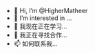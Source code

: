 - 👋 Hi, I’m @HigherMatheer
- 👀 I’m interested in ...
- 🌱 我现在正在学习...
- 💞️ 我正在寻找合作...
- 📫 如何联系我...
<!---
HigherMatheer/HigherMatheer is a ✨ special ✨ repository because its `README.md` (this file) appears on your GitHub profile.
You can click the Preview link to take a look at your changes.
--->
